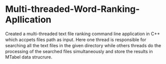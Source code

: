 # Multi-threaded-Word-Ranking-Apllication
Created a multi-threaded text ﬁle ranking command line application in C++ which accpets ﬁles path as input. Here one thread is responsible for searching all the text ﬁles in the given directory while others threads do the processing of the searched ﬁles simultaneously and store the results in MTabel data strucrure.
